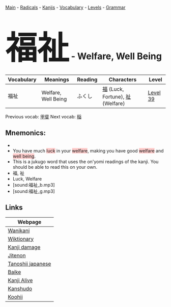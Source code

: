 <style> bigfont {font-size: 100px}</style>
[Main](../README.md) -
[Radicals](../radicals.md) -
[Kanjis](../kanjis.md) -
[Vocabulary](../vocabulary.md) -
[Levels](../levels.md) -
[Grammar](../grammar.md)
# <bigfont> 福祉</bigfont> - Welfare, Well Being 

| Vocabulary | Meanings | Reading | Characters | Level |
| --- | --- | --- | --- | --- |
| 福祉 | Welfare, Well Being | ふくし |  [福](../kanjis/福.md) (Luck, Fortune), [祉](../kanjis/祉.md) (Welfare) | [Level 39](../levels/wk_level39.md) |

Previous vocab: [甲斐](甲斐.md) Next vocab: [稲](稲.md) 

## Mnemonics:

* 
* You have much <span style="background-color:#ffcccb"> luck</span> in your <span style="background-color:#ffcccb"> welfare</span>, making you have good <span style="background-color:#ffcccb"> welfare</span> and <span style="background-color:#ffcccb"> well being</span>.
* This is a jukugo word that uses the on'yomi readings of the kanji. You should be able to read this on your own.
* 福, 祉
* Luck, Welfare
* [sound:福祉_b.mp3]
* [sound:福祉_g.mp3]


## Links 

| Webpage |
| --- |
| [Wanikani          ](https://www.wanikani.com/kanji/福祉) |
| [Wiktionary        ](https://en.wiktionary.org/wiki/福祉) |
| [Kanji damage      ](http://www.kanjidamage.com/kanji/search?utf8=✓&q=福祉) |
| [Jitenon           ](https://jitenon.com/kanji/福祉) |
| [Tanoshii japanese ](https://www.tanoshiijapanese.com/dictionary/kanji.cfm?k=福祉) |
| [Baike             ](https://baike.baidu.com/item/福祉) |
| [Kanji Alive       ](https://app.kanjialive.com/福祉) |
| [Kanshudo          ](https://www.kanshudo.com/searchmn?q=福祉) |
| [Koohii            ](https://kanji.koohii.com/study/kanji/福祉) |
